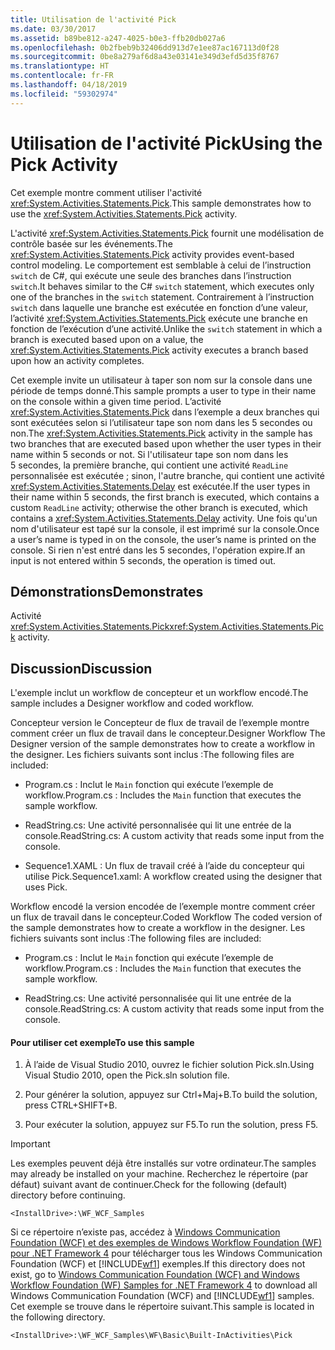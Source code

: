 ```yaml
---
title: Utilisation de l'activité Pick
ms.date: 03/30/2017
ms.assetid: b89be812-a247-4025-b0e3-ffb20db027a6
ms.openlocfilehash: 0b2fbeb9b32406dd913d7e1ee87ac167113d0f28
ms.sourcegitcommit: 0be8a279af6d8a43e03141e349d3efd5d35f8767
ms.translationtype: HT
ms.contentlocale: fr-FR
ms.lasthandoff: 04/18/2019
ms.locfileid: "59302974"
---
```

# <a name="using-the-pick-activity"></a><span data-ttu-id="050dc-102">Utilisation de l'activité Pick</span><span class="sxs-lookup"><span data-stu-id="050dc-102">Using the Pick Activity</span></span>
<span data-ttu-id="050dc-103">Cet exemple montre comment utiliser l'activité <xref:System.Activities.Statements.Pick>.</span><span class="sxs-lookup"><span data-stu-id="050dc-103">This sample demonstrates how to use the <xref:System.Activities.Statements.Pick> activity.</span></span>

 <span data-ttu-id="050dc-104">L'activité <xref:System.Activities.Statements.Pick> fournit une modélisation de contrôle basée sur les événements.</span><span class="sxs-lookup"><span data-stu-id="050dc-104">The <xref:System.Activities.Statements.Pick> activity provides event-based control modeling.</span></span> <span data-ttu-id="050dc-105">Le comportement est semblable à celui de l’instruction `switch` de C#, qui exécute une seule des branches dans l’instruction `switch`.</span><span class="sxs-lookup"><span data-stu-id="050dc-105">It behaves similar to the C# `switch` statement, which executes only one of the branches in the `switch` statement.</span></span> <span data-ttu-id="050dc-106">Contrairement à l’instruction `switch` dans laquelle une branche est exécutée en fonction d’une valeur, l’activité <xref:System.Activities.Statements.Pick> exécute une branche en fonction de l’exécution d’une activité.</span><span class="sxs-lookup"><span data-stu-id="050dc-106">Unlike the `switch` statement in which a branch is executed based upon on a value, the <xref:System.Activities.Statements.Pick> activity executes a branch based upon how an activity completes.</span></span>

 <span data-ttu-id="050dc-107">Cet exemple invite un utilisateur à taper son nom sur la console dans une période de temps donné.</span><span class="sxs-lookup"><span data-stu-id="050dc-107">This sample prompts a user to type in their name on the console within a given time period.</span></span> <span data-ttu-id="050dc-108">L’activité <xref:System.Activities.Statements.Pick> dans l’exemple a deux branches qui sont exécutées selon si l’utilisateur tape son nom dans les 5 secondes ou non.</span><span class="sxs-lookup"><span data-stu-id="050dc-108">The <xref:System.Activities.Statements.Pick> activity in the sample has two branches that are executed based upon whether the user types in their name within 5 seconds or not.</span></span> <span data-ttu-id="050dc-109">Si l'utilisateur tape son nom dans les 5 secondes, la première branche, qui contient une activité `ReadLine` personnalisée est exécutée ; sinon, l'autre branche, qui contient une activité <xref:System.Activities.Statements.Delay> est exécutée.</span><span class="sxs-lookup"><span data-stu-id="050dc-109">If the user types in their name within 5 seconds, the first branch is executed, which contains a custom `ReadLine` activity; otherwise the other branch is executed, which contains a <xref:System.Activities.Statements.Delay> activity.</span></span> <span data-ttu-id="050dc-110">Une fois qu'un nom d'utilisateur est tapé sur la console, il est imprimé sur la console.</span><span class="sxs-lookup"><span data-stu-id="050dc-110">Once a user’s name is typed in on the console, the user’s name is printed on the console.</span></span> <span data-ttu-id="050dc-111">Si rien n'est entré dans les 5 secondes, l'opération expire.</span><span class="sxs-lookup"><span data-stu-id="050dc-111">If an input is not entered within 5 seconds, the operation is timed out.</span></span>

## <a name="demonstrates"></a><span data-ttu-id="050dc-112">Démonstrations</span><span class="sxs-lookup"><span data-stu-id="050dc-112">Demonstrates</span></span>
 <span data-ttu-id="050dc-113">Activité <xref:System.Activities.Statements.Pick></span><span class="sxs-lookup"><span data-stu-id="050dc-113"><xref:System.Activities.Statements.Pick> activity.</span></span>

## <a name="discussion"></a><span data-ttu-id="050dc-114">Discussion</span><span class="sxs-lookup"><span data-stu-id="050dc-114">Discussion</span></span>
 <span data-ttu-id="050dc-115">L'exemple inclut un workflow de concepteur et un workflow encodé.</span><span class="sxs-lookup"><span data-stu-id="050dc-115">The sample includes a Designer workflow and coded workflow.</span></span>

 <span data-ttu-id="050dc-116">Concepteur version le Concepteur de flux de travail de l’exemple montre comment créer un flux de travail dans le concepteur.</span><span class="sxs-lookup"><span data-stu-id="050dc-116">Designer Workflow The Designer version of the sample demonstrates how to create a workflow in the designer.</span></span> <span data-ttu-id="050dc-117">Les fichiers suivants sont inclus :</span><span class="sxs-lookup"><span data-stu-id="050dc-117">The following files are included:</span></span>

-   <span data-ttu-id="050dc-118">Program.cs : Inclut le `Main` fonction qui exécute l’exemple de workflow.</span><span class="sxs-lookup"><span data-stu-id="050dc-118">Program.cs : Includes the `Main` function that executes the sample workflow.</span></span>

-   <span data-ttu-id="050dc-119">ReadString.cs: Une activité personnalisée qui lit une entrée de la console.</span><span class="sxs-lookup"><span data-stu-id="050dc-119">ReadString.cs: A custom activity that reads some input from the console.</span></span>

-   <span data-ttu-id="050dc-120">Sequence1.XAML : Un flux de travail créé à l’aide du concepteur qui utilise Pick.</span><span class="sxs-lookup"><span data-stu-id="050dc-120">Sequence1.xaml: A workflow created using the designer that uses Pick.</span></span>

 <span data-ttu-id="050dc-121">Workflow encodé la version encodée de l’exemple montre comment créer un flux de travail dans le concepteur.</span><span class="sxs-lookup"><span data-stu-id="050dc-121">Coded Workflow The coded version of the sample demonstrates how to create a workflow in the designer.</span></span> <span data-ttu-id="050dc-122">Les fichiers suivants sont inclus :</span><span class="sxs-lookup"><span data-stu-id="050dc-122">The following files are included:</span></span>

-   <span data-ttu-id="050dc-123">Program.cs : Inclut le `Main` fonction qui exécute l’exemple de workflow.</span><span class="sxs-lookup"><span data-stu-id="050dc-123">Program.cs : Includes the `Main` function that executes the sample workflow.</span></span>

-   <span data-ttu-id="050dc-124">ReadString.cs: Une activité personnalisée qui lit une entrée de la console.</span><span class="sxs-lookup"><span data-stu-id="050dc-124">ReadString.cs: A custom activity that reads some input from the console.</span></span>

#### <a name="to-use-this-sample"></a><span data-ttu-id="050dc-125">Pour utiliser cet exemple</span><span class="sxs-lookup"><span data-stu-id="050dc-125">To use this sample</span></span>

1. <span data-ttu-id="050dc-126">À l’aide de Visual Studio 2010, ouvrez le fichier solution Pick.sln.</span><span class="sxs-lookup"><span data-stu-id="050dc-126">Using Visual Studio 2010, open the Pick.sln solution file.</span></span>

2. <span data-ttu-id="050dc-127">Pour générer la solution, appuyez sur Ctrl+Maj+B.</span><span class="sxs-lookup"><span data-stu-id="050dc-127">To build the solution, press CTRL+SHIFT+B.</span></span>

3. <span data-ttu-id="050dc-128">Pour exécuter la solution, appuyez sur F5.</span><span class="sxs-lookup"><span data-stu-id="050dc-128">To run the solution, press F5.</span></span>

> [!IMPORTANT]
>  <span data-ttu-id="050dc-129">Les exemples peuvent déjà être installés sur votre ordinateur.</span><span class="sxs-lookup"><span data-stu-id="050dc-129">The samples may already be installed on your machine.</span></span> <span data-ttu-id="050dc-130">Recherchez le répertoire (par défaut) suivant avant de continuer.</span><span class="sxs-lookup"><span data-stu-id="050dc-130">Check for the following (default) directory before continuing.</span></span>  
>   
>  `<InstallDrive>:\WF_WCF_Samples`  
>   
>  <span data-ttu-id="050dc-131">Si ce répertoire n’existe pas, accédez à [Windows Communication Foundation (WCF) et des exemples de Windows Workflow Foundation (WF) pour .NET Framework 4](https://go.microsoft.com/fwlink/?LinkId=150780) pour télécharger tous les Windows Communication Foundation (WCF) et [!INCLUDE[wf1](../../../../includes/wf1-md.md)] exemples.</span><span class="sxs-lookup"><span data-stu-id="050dc-131">If this directory does not exist, go to [Windows Communication Foundation (WCF) and Windows Workflow Foundation (WF) Samples for .NET Framework 4](https://go.microsoft.com/fwlink/?LinkId=150780) to download all Windows Communication Foundation (WCF) and [!INCLUDE[wf1](../../../../includes/wf1-md.md)] samples.</span></span> <span data-ttu-id="050dc-132">Cet exemple se trouve dans le répertoire suivant.</span><span class="sxs-lookup"><span data-stu-id="050dc-132">This sample is located in the following directory.</span></span>  
>   
>  `<InstallDrive>:\WF_WCF_Samples\WF\Basic\Built-InActivities\Pick`